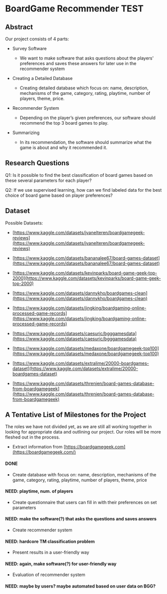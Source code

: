 # BoardGame Recommender TEST

## Abstract
Our project consists of 4 parts:

- Survey Software 	
	- We want to make software that asks questions about the players' preferences and saves these answers for later use in the recommender system
 
- Creating a Detailed Database

	 - Creating detailed database which focus on: name, description, mechanisms of the game, category, rating, playtime, number of players, theme, price.

- Recommender System

	- Depending on the player’s given preferences, our software should recommend the top 3 board games to play.
- Summarizing

	- In its recommendation, the software should summarize what the game is about and why it recommended it.


## Research Questions

Q1: Is it possible to find the best classification of board games based on these several parameters for each player?

Q2: If we use supervised learning, how can we find labeled data for the best choice of board game based on player preferences?

## Dataset
Possible Datasets:

- [https://www.kaggle.com/datasets/jvanelteren/boardgamegeek-reviews](https://www.kaggle.com/datasets/jvanelteren/boardgamegeek-reviews)

-  [https://www.kaggle.com/datasets/bananalee67/board-games-dataset](https://www.kaggle.com/datasets/bananalee67/board-games-dataset)

-   [https://www.kaggle.com/datasets/kevinparks/board-game-geek-top-2000](https://www.kaggle.com/datasets/kevinparks/board-game-geek-top-2000)

-  [https://www.kaggle.com/datasets/dannykho/boardgames-clean](https://www.kaggle.com/datasets/dannykho/boardgames-clean)

- [https://www.kaggle.com/datasets/jingking/boardgaming-online-processed-game-records](https://www.kaggle.com/datasets/jingking/boardgaming-online-processed-game-records)

-  [https://www.kaggle.com/datasets/caesuric/bgggamesdata](https://www.kaggle.com/datasets/caesuric/bgggamesdata)

- [https://www.kaggle.com/datasets/medaxone/boardgamegeek-top100](https://www.kaggle.com/datasets/medaxone/boardgamegeek-top100)

-  [https://www.kaggle.com/datasets/extralime/20000-boardgames-dataset](https://www.kaggle.com/datasets/extralime/20000-boardgames-dataset)

- [https://www.kaggle.com/datasets/threnjen/board-games-database-from-boardgamegeek](https://www.kaggle.com/datasets/threnjen/board-games-database-from-boardgamegeek)

## A Tentative List of Milestones for the Project

The roles we have not divided yet, as we are still all working together in looking for appropriate data and outlining our project. Our roles will be more fleshed out in the process.

- Extract information from [https://boardgamegeek.com](https://boardgamegeek.com/)
#### DONE

- Create database with focus on: name, description, mechanisms of the game, category, rating, playtime, number of players, theme, price
#### NEED: playtime, num. of players

- Create questionnaire that users can fill in with their preferences on set parameters
#### NEED: make the software(?) that asks the questions and saves answers

- Create recommender system
#### NEED: hardcore TM classification problem

- Present results in a user-friendly way
#### NEED: again, make software(?) for user-friendly way

- Evaluation of recommender system
#### NEED: maybe by users? maybe automated based on user data on BGG?
